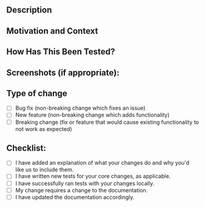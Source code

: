 <!--- Provide a general summary of your changes in the Title above -->

## Description
<!--- Describe your changes in detail -->

## Motivation and Context
<!--- Why is this change required? What problem does it solve? -->
<!--- If it fixes an open issue, please link to the issue here. -->

## How Has This Been Tested?
<!--- Please run the following command on your PR to ensure code formatting consistency: -->
<!--- autopep8 <changed files/folders> --recursive --in-place --ignore=E5 -->

<!--- Please describe how you tested your changes. -->


<!--- For new functionality, describe added unit tests. -->


<!--- If this PR breaks existing unit tests, please describe in detail -->
<!--- which tests break and why. Describe what functionality is changed. -->


## Screenshots (if appropriate):

## Type of change
<!--- What types of changes does your code introduce? Put an `x` in all the boxes that apply: -->
- [ ] Bug fix (non-breaking change which fixes an issue)
- [ ] New feature (non-breaking change which adds functionality)
- [ ] Breaking change (fix or feature that would cause existing functionality to not work as expected)

## Checklist:
<!--- Go over all the following points, and put an `x` in all the boxes that apply. -->
<!--- If you're unsure about any of these, don't hesitate to ask. We're here to help! -->
- [ ] I have added an explanation of what your changes do and why you'd like us to include them.
- [ ] I have written new tests for your core changes, as applicable.
- [ ] I have successfully ran tests with your changes locally.
- [ ] My change requires a change to the documentation.
- [ ] I have updated the documentation accordingly.
